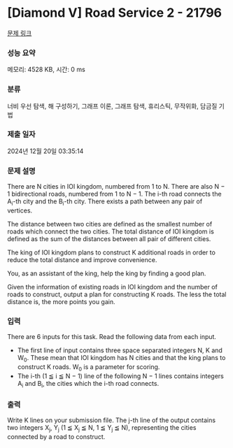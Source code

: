 # [Diamond V] Road Service 2 - 21796 

[문제 링크](https://www.acmicpc.net/problem/21796) 

### 성능 요약

메모리: 4528 KB, 시간: 0 ms

### 분류

너비 우선 탐색, 해 구성하기, 그래프 이론, 그래프 탐색, 휴리스틱, 무작위화, 담금질 기법

### 제출 일자

2024년 12월 20일 03:35:14

### 문제 설명

<p>There are N cities in IOI kingdom, numbered from 1 to N. There are also N − 1 bidirectional roads, numbered from 1 to N − 1. The i-th road connects the A<sub>i</sub>-th city and the B<sub>i</sub>-th city. There exists a path between any pair of vertices.</p>

<p>The distance between two cities are defined as the smallest number of roads which connect the two cities. The total distance of IOI kingdom is defined as the sum of the distances between all pair of different cities.</p>

<p>The king of IOI kingdom plans to construct K additional roads in order to reduce the total distance and improve convenience.</p>

<p>You, as an assistant of the king, help the king by finding a good plan.</p>

<p>Given the information of existing roads in IOI kingdom and the number of roads to construct, output a plan for constructing K roads. The less the total distance is, the more points you gain.</p>

### 입력 

 <p>There are 6 inputs for this task. Read the following data from each input.</p>

<ul>
	<li>The first line of input contains three space separated integers N, K and W<sub>0</sub>. These mean that IOI kingdom has N cities and that the king plans to construct K roads. W<sub>0</sub> is a parameter for scoring.</li>
	<li>The i-th (1 ≦ i ≦ N − 1) line of the following N − 1 lines contains integers A<sub>i</sub> and B<sub>i</sub>, the cities which the i-th road connects.</li>
</ul>

### 출력 

 <p>Write K lines on your submission file. The j-th line of the output contains two integers X<sub>j</sub>, Y<sub>j</sub> (1 ≦ X<sub>j</sub> ≦ N, 1 ≦ Y<sub>j</sub> ≦ N), representing the cities connected by a road to construct.</p>

